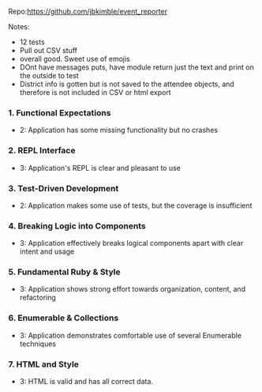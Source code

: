 Repo:https://github.com/jbkimble/event_reporter 

Notes: 
* 12 tests
* Pull out CSV stuff 
* overall good. Sweet use of emojis
* DOnt have messages puts, have module return just the text and print on the outside to test
* District info is gotten but is not saved to the attendee objects, and therefore is not included in CSV or html export

### 1. Functional Expectations

* 2: Application has some missing functionality but no crashes


### 2. REPL Interface


* 3: Application's REPL is clear and pleasant to use

### 3. Test-Driven Development

* 2: Application makes some use of tests, but the coverage is insufficient


### 4. Breaking Logic into Components
* 3: Application effectively breaks logical components apart with clear intent and usage

### 5. Fundamental Ruby & Style


* 3:  Application shows strong effort towards organization, content, and refactoring

### 6. Enumerable & Collections


* 3: Application demonstrates comfortable use of several Enumerable techniques

### 7. HTML and Style


* 3: HTML is valid and has all correct data.
